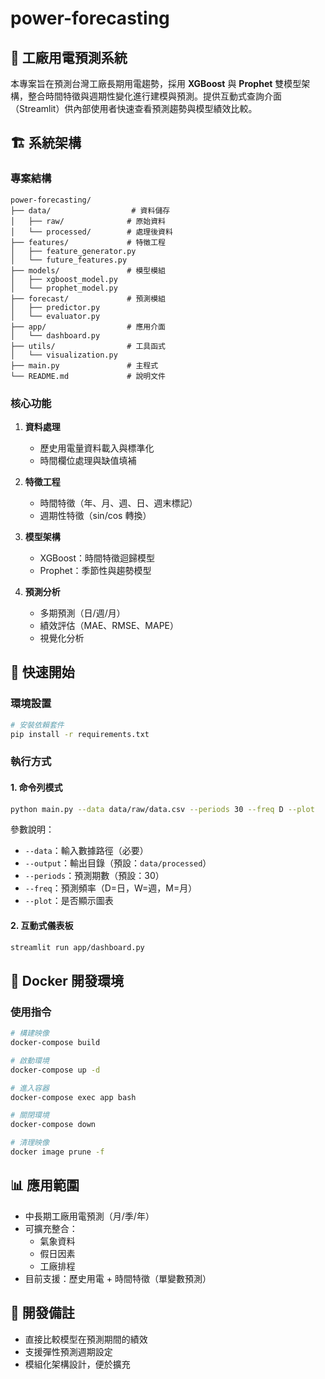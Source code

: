 # power-forecasting

## 🔌 工廠用電預測系統

本專案旨在預測台灣工廠長期用電趨勢，採用 **XGBoost** 與 **Prophet** 雙模型架構，整合時間特徵與週期性變化進行建模與預測。提供互動式查詢介面（Streamlit）供內部使用者快速查看預測趨勢與模型績效比較。

## 🏗️ 系統架構

### 專案結構

```
power-forecasting/
├── data/                  # 資料儲存
│   ├── raw/              # 原始資料
│   └── processed/        # 處理後資料
├── features/             # 特徵工程
│   ├── feature_generator.py
│   └── future_features.py
├── models/               # 模型模組
│   ├── xgboost_model.py
│   └── prophet_model.py
├── forecast/             # 預測模組
│   ├── predictor.py
│   └── evaluator.py
├── app/                  # 應用介面
│   └── dashboard.py
├── utils/                # 工具函式
│   └── visualization.py
├── main.py               # 主程式
└── README.md             # 說明文件
```

### 核心功能

1. **資料處理**
   - 歷史用電量資料載入與標準化
   - 時間欄位處理與缺值填補

2. **特徵工程**
   - 時間特徵（年、月、週、日、週末標記）
   - 週期性特徵（sin/cos 轉換）

3. **模型架構**
   - XGBoost：時間特徵迴歸模型
   - Prophet：季節性與趨勢模型

4. **預測分析**
   - 多期預測（日/週/月）
   - 績效評估（MAE、RMSE、MAPE）
   - 視覺化分析

## 🚀 快速開始

### 環境設置

```bash
# 安裝依賴套件
pip install -r requirements.txt
```

### 執行方式

#### 1. 命令列模式

```bash
python main.py --data data/raw/data.csv --periods 30 --freq D --plot
```

參數說明：
- `--data`：輸入數據路徑（必要）
- `--output`：輸出目錄（預設：`data/processed`）
- `--periods`：預測期數（預設：30）
- `--freq`：預測頻率（D=日，W=週，M=月）
- `--plot`：是否顯示圖表

#### 2. 互動式儀表板

```bash
streamlit run app/dashboard.py
```

## 🐳 Docker 開發環境

### 使用指令

```bash
# 構建映像
docker-compose build

# 啟動環境
docker-compose up -d

# 進入容器
docker-compose exec app bash

# 關閉環境
docker-compose down

# 清理映像
docker image prune -f
```

## 📊 應用範圍

- 中長期工廠用電預測（月/季/年）
- 可擴充整合：
  - 氣象資料
  - 假日因素
  - 工廠排程
- 目前支援：歷史用電 + 時間特徵（單變數預測）

## 📝 開發備註

- 直接比較模型在預測期間的績效
- 支援彈性預測週期設定
- 模組化架構設計，便於擴充
